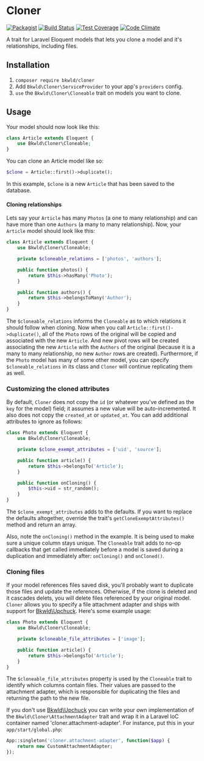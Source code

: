 # Cloner

[![Packagist](https://img.shields.io/packagist/v/BKWLD/cloner.svg)](https://packagist.org/packages/bkwld/cloner) [![Build Status](https://travis-ci.org/BKWLD/cloner.svg?branch=master)](https://travis-ci.org/BKWLD/cloner) [![Test Coverage](https://codeclimate.com/repos/55b7b9dce30ba04482018fb3/badges/090016ac86c5ff0cc016/coverage.svg)](https://codeclimate.com/repos/55b7b9dce30ba04482018fb3/coverage) [![Code Climate](https://codeclimate.com/repos/55b7b9dce30ba04482018fb3/badges/090016ac86c5ff0cc016/gpa.svg)](https://codeclimate.com/repos/55b7b9dce30ba04482018fb3/feed)

A trait for Laravel Eloquent models that lets you clone a model and it's relationships, including files.


## Installation

1. `composer require bkwld/cloner`
2. Add `Bkwld\Cloner\ServiceProvider` to your app's `providers` config.
3. `use` the `Bkwld\Cloner\Cloneable` trait on models you want to clone.


## Usage

Your model should now look like this:

```php
class Article extends Eloquent {
	use Bkwld\Cloner\Cloneable;
}
```

You can clone an Article model like so:

```php
$clone = Article::first()->duplicate();
```

In this example, `$clone` is a new `Article` that has been saved to the database.


#### Cloning relationships

Lets say your `Article` has many `Photos` (a one to many relationship) and can have more than one `Authors` (a many to many relationship).  Now, your `Article` model should look like this:

```php
class Article extends Eloquent {
	use Bkwld\Cloner\Cloneable;

	private $cloneable_relations = ['photos', 'authors'];

	public function photos() {
		return $this->hasMany('Photo');
	}

	public function authors() {
		return $this->belongsToMany('Author');
	}
}
```

The `$cloneable_relations` informs the `Cloneable` as to which relations it should follow when cloning.  Now when you call `Article::first()->duplicate()`, all of the `Photo` rows of the original will be copied and associated with the new `Article`.  And new pivot rows will be created associating the new `Article` with the `Authors` of the original (because it is a many to many relationship, no new `Author` rows are created).  Furthermore, if the `Photo` model has many of some other model, you can specify `$cloneable_relations` in its class and `Cloner` will continue replicating them as well.


### Customizing the cloned attributes

By default, `Cloner` does not copy the `id` (or whatever you've defined as the `key` for the model) field; it assumes a new value will be auto-incremented.  It also does not copy the `created_at` or `updated_at`.  You can add additional attributes to ignore as follows:

```php
class Photo extends Eloquent {
	use Bkwld\Cloner\Cloneable;

	private $clone_exempt_attributes = ['uid', 'source'];

	public function article() {
		return $this->belongsTo('Article');
	}

	public function onCloning() {
		$this->uid = str_random();
	}
}
```

The `$clone_exempt_attributes` adds to the defaults.  If you want to replace the defaults altogether, override the trait's `getCloneExemptAttributes()` method and return an array.  

Also, note the `onCloning()` method in the example.  It is being used to make sure a unique column stays unique.  The `Cloneable` trait adds to no-op callbacks that get called immediately before a model is saved during a duplication and immediately after: `onCloning()` and `onCloned()`.


### Cloning files

If your model references files saved disk, you'll probably want to duplicate those files and update the references.  Otherwise, if the clone is deleted and it cascades delets, you will delete files referenced by your original model.  `Cloner` allows you to specify a file attachment adapter and ships with support for [Bkwld\Upchuck](https://github.com/BKWLD/upchuck).  Here's some example usage:

```php
class Photo extends Eloquent {
	use Bkwld\Cloner\Cloneable;

	private $cloneable_file_attributes = ['image'];

	public function article() {
		return $this->belongsTo('Article');
	}
}
```

The `$cloneable_file_attributes` property is used by the `Cloneable` trait to identify which columns contain files.  Their values are passed to the attachment adapter, which is responsible for duplicating the files and returning the path to the new file.  

If you don't use [Bkwld\Upchuck](https://github.com/BKWLD/upchuck) you can write your own implementation of the `Bkwld\Cloner\AttachmentAdapter` trait and wrap it in a Laravel IoC container named 'cloner.attachment-adapter'.  For instance, put this in your `app/start/global.php`:

```php
App::singleton('cloner.attachment-adapter', function($app) {
	return new CustomAttachmentAdapter;
});
```
